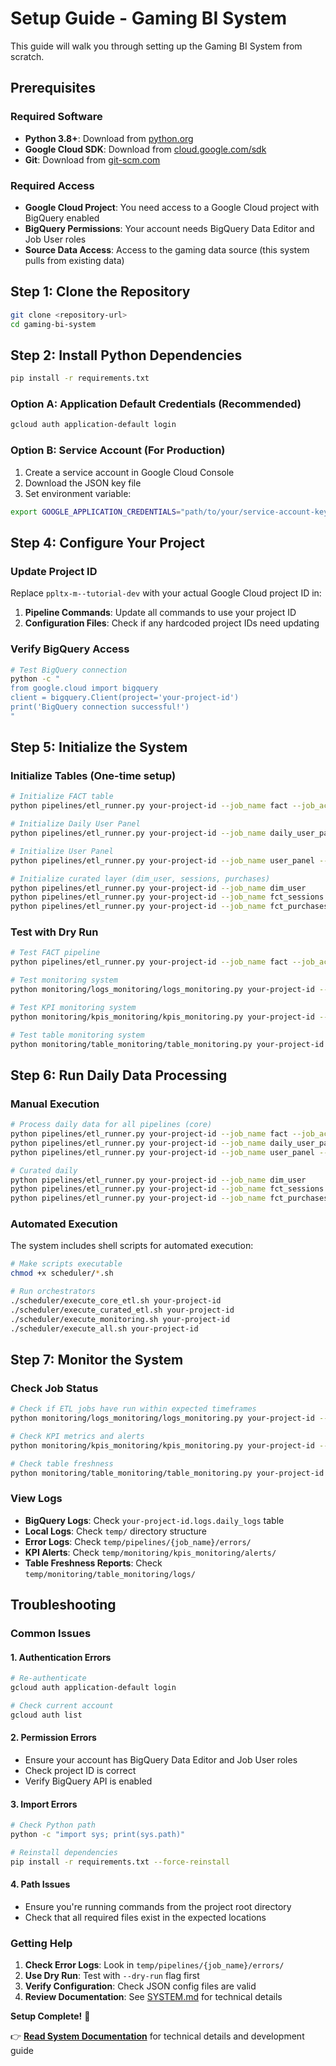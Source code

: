 # Setup Guide - Gaming BI System

This guide will walk you through setting up the Gaming BI System from scratch.

## Prerequisites

### Required Software
- **Python 3.8+**: Download from [python.org](https://python.org)
- **Google Cloud SDK**: Download from [cloud.google.com/sdk](https://cloud.google.com/sdk)
- **Git**: Download from [git-scm.com](https://git-scm.com)

### Required Access
- **Google Cloud Project**: You need access to a Google Cloud project with BigQuery enabled
- **BigQuery Permissions**: Your account needs BigQuery Data Editor and Job User roles
- **Source Data Access**: Access to the gaming data source (this system pulls from existing data)

## Step 1: Clone the Repository

```bash
git clone <repository-url>
cd gaming-bi-system
```

## Step 2: Install Python Dependencies

```bash
pip install -r requirements.txt
```


### Option A: Application Default Credentials (Recommended)
```bash
gcloud auth application-default login
```

### Option B: Service Account (For Production)
1. Create a service account in Google Cloud Console
2. Download the JSON key file
3. Set environment variable:
```bash
export GOOGLE_APPLICATION_CREDENTIALS="path/to/your/service-account-key.json"
```

## Step 4: Configure Your Project

### Update Project ID
Replace `ppltx-m--tutorial-dev` with your actual Google Cloud project ID in:

1. **Pipeline Commands**: Update all commands to use your project ID
2. **Configuration Files**: Check if any hardcoded project IDs need updating

### Verify BigQuery Access
```bash
# Test BigQuery connection
python -c "
from google.cloud import bigquery
client = bigquery.Client(project='your-project-id')
print('BigQuery connection successful!')
"
```

## Step 5: Initialize the System

### Initialize Tables (One-time setup)
```bash
# Initialize FACT table
python pipelines/etl_runner.py your-project-id --job_name fact --job_action init

# Initialize Daily User Panel
python pipelines/etl_runner.py your-project-id --job_name daily_user_panel --job_action init

# Initialize User Panel
python pipelines/etl_runner.py your-project-id --job_name user_panel --job_action init

# Initialize curated layer (dim_user, sessions, purchases)
python pipelines/etl_runner.py your-project-id --job_name dim_user      --job_action init
python pipelines/etl_runner.py your-project-id --job_name fct_sessions  --job_action init
python pipelines/etl_runner.py your-project-id --job_name fct_purchases --job_action init
```

### Test with Dry Run
```bash
# Test FACT pipeline
python pipelines/etl_runner.py your-project-id --job_name fact --job_action daily --dry-run

# Test monitoring system
python monitoring/logs_monitoring/logs_monitoring.py your-project-id --job_name log --job_action daily --dry-run

# Test KPI monitoring system
python monitoring/kpis_monitoring/kpis_monitoring.py your-project-id --job_name kpis --job_action daily --dry-run

# Test table monitoring system
python monitoring/table_monitoring/table_monitoring.py your-project-id --job_name tables --job_action daily --dry-run
```

## Step 6: Run Daily Data Processing

### Manual Execution
```bash
# Process daily data for all pipelines (core)
python pipelines/etl_runner.py your-project-id --job_name fact --job_action daily
python pipelines/etl_runner.py your-project-id --job_name daily_user_panel --job_action daily
python pipelines/etl_runner.py your-project-id --job_name user_panel --job_action daily

# Curated daily
python pipelines/etl_runner.py your-project-id --job_name dim_user      --job_action daily
python pipelines/etl_runner.py your-project-id --job_name fct_sessions  --job_action daily
python pipelines/etl_runner.py your-project-id --job_name fct_purchases --job_action daily
```

### Automated Execution
The system includes shell scripts for automated execution:

```bash
# Make scripts executable
chmod +x scheduler/*.sh

# Run orchestrators
./scheduler/execute_core_etl.sh your-project-id
./scheduler/execute_curated_etl.sh your-project-id
./scheduler/execute_monitoring.sh your-project-id
./scheduler/execute_all.sh your-project-id
```

## Step 7: Monitor the System

### Check Job Status
```bash
# Check if ETL jobs have run within expected timeframes
python monitoring/logs_monitoring/logs_monitoring.py your-project-id --job_name log --job_action daily

# Check KPI metrics and alerts
python monitoring/kpis_monitoring/kpis_monitoring.py your-project-id --job_name kpis --job_action daily

# Check table freshness
python monitoring/table_monitoring/table_monitoring.py your-project-id --job_name tables --job_action daily
```

### View Logs
- **BigQuery Logs**: Check `your-project-id.logs.daily_logs` table
- **Local Logs**: Check `temp/` directory structure
- **Error Logs**: Check `temp/pipelines/{job_name}/errors/`
- **KPI Alerts**: Check `temp/monitoring/kpis_monitoring/alerts/`
- **Table Freshness Reports**: Check `temp/monitoring/table_monitoring/logs/`

## Troubleshooting

### Common Issues

#### 1. Authentication Errors
```bash
# Re-authenticate
gcloud auth application-default login

# Check current account
gcloud auth list
```

#### 2. Permission Errors
- Ensure your account has BigQuery Data Editor and Job User roles
- Check project ID is correct
- Verify BigQuery API is enabled

#### 3. Import Errors
```bash
# Check Python path
python -c "import sys; print(sys.path)"

# Reinstall dependencies
pip install -r requirements.txt --force-reinstall
```

#### 4. Path Issues
- Ensure you're running commands from the project root directory
- Check that all required files exist in the expected locations

### Getting Help

1. **Check Error Logs**: Look in `temp/pipelines/{job_name}/errors/`
2. **Use Dry Run**: Test with `--dry-run` flag first
3. **Verify Configuration**: Check JSON config files are valid
4. **Review Documentation**: See [SYSTEM.md](SYSTEM.md) for technical details



**Setup Complete!** 🎉

👉 **[Read System Documentation](SYSTEM.md)** for technical details and development guide
